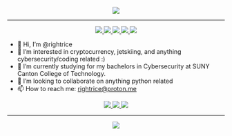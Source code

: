 <p align="center">
<a href="https://github.com/rightrice">
    <img src="https://github-readme-stats.vercel.app/api?username=rightrice&show_icons=true&theme=aura">
</a>
<hr>
<p align="center">
<a href="https://specchiocyber.com" target="_blank">
    <img src="https://img.shields.io/badge/Website-specchiocyber.com-blueviolet?style=flat-square">
</a> 

<a href="https://drive.proton.me/urls/PXJSP83MYM#GwFwHUToJPjZ" target="_blank">
    <img src="https://img.shields.io/badge/Resume-PDF-blueviolet?style=flat-square">
</a>

<a href="https://www.linkedin.com/in/alan-specchio/" target="_blank">
    <img src="https://img.shields.io/badge/Profile-LinkedIn-blueviolet?style=flat-square">
</a>

<a href="https://twitter.com/rightrice607" target="_blank">
    <img src="https://img.shields.io/badge/Profile-Twitter-blueviolet?style=flat-square">
</a>
<a href="mailto:rightrice@proton.me">    
    <img src="https://img.shields.io/badge/Email-rightrice@proton.me-informational?style=flat-square&color=8B89CC&logo=protonmail&logoColor=white">
</a>


- 👋 Hi, I’m @rightrice
- 👀 I’m interested in cryptocurrency, jetskiing, and anything cybersecurity/coding related :)
- 🌱 I’m currently studying for my bachelors in Cybersecurity at SUNY Canton College of Technology.
- 💞️ I’m looking to collaborate on anything python related
- 📫 How to reach me: rightrice@proton.me

<p align="center">
<a href="https://ubuntu.com/" target="_blank">        
    <img src="https://img.shields.io/badge/OS-Ubuntu%20Linux-blueviolet?style=flat-square&logo=linux&logoColor=white">
</a>    
<a href="https://microsoft.com" target="_blank">          
    <img src="https://img.shields.io/badge/OS-Windows%2011-blueviolet?style=flat-square&logo=windows&logoColor=white">
</a>    
<a href="https://code.visualstudio.com/" target="_blank">          
    <img src="https://img.shields.io/badge/Editor-VSCode-blueviolet?style=flat-square&logo=visual-studio-code&logoColor=white">
</a>
    
<hr> 
<p align="center">
<a href="https://github.com/rightrice">
    <img src="https://github-readme-stats.vercel.app/api/top-langs/?username=rightrice&hide=TeX&layout=compact&theme=aura">
</a> 
    


<!---
rightrice/rightrice is a ✨ special ✨ repository because its `README.md` (this file) appears on your GitHub profile.
You can click the Preview link to take a look at your changes.
--->
